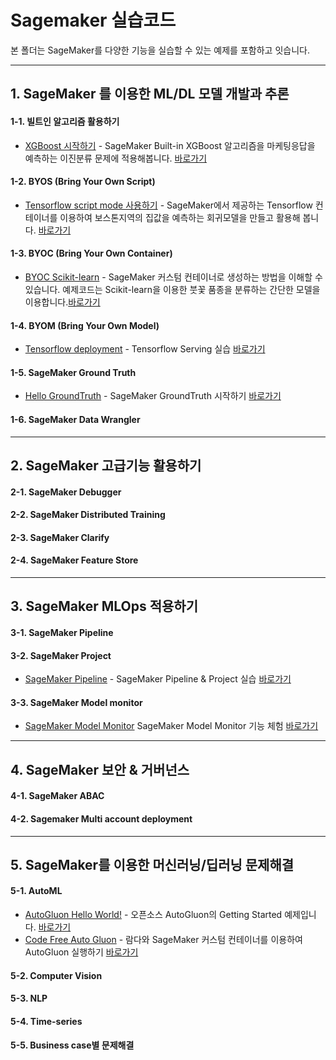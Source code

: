 # Sagemaker 실습코드

본 폴더는 SageMaker를 다양한 기능을 실습할 수 있는 예제를 포함하고 잇습니다.

---
## 1. SageMaker 를 이용한 ML/DL 모델 개발과 추론

#### 1-1. 빌트인 알고리즘 활용하기

- [XGBoost 시작하기](xgboost/Readme.md) - SageMaker Built-in XGBoost 알고리즘을 마케팅응답을 예측하는 이진분류 문제에 적용해봅니다. [바로가기](xgboost/Readme.md)

#### 1-2. BYOS (Bring Your Own Script)

- [Tensorflow script mode 사용하기](byos-tensorflow/Readme.md) - SageMaker에서 제공하는 Tensorflow 컨테이너를 이용하여 보스톤지역의 집값을 예측하는 회귀모델을 만들고 활용해 봅니다. [바로가기](byos-tensorflow/Readme.md) 

#### 1-3. BYOC (Bring Your Own Container)

- [BYOC Scikit-learn](byoc/scikit_bring_your_own/scikit_bring_your_own.ipynb) - SageMaker 커스텀 컨테이너로 생성하는 방법을 이해할 수 있습니다. 예제코드는 Scikit-learn을 이용한 붓꽃 품종을 분류하는 간단한 모델을 이용합니다.[바로가기](byoc/scikit_bring_your_own/scikit_bring_your_own.ipynb)

#### 1-4. BYOM (Bring Your Own Model)

- [Tensorflow deployment](tf-deploy/README.md) - Tensorflow Serving 실습 [바로가기](tf-deploy/README.md)

#### 1-5. SageMaker Ground Truth

- [Hello GroundTruth](hello-gt/README.md) - SageMaker GroundTruth 시작하기 [바로가기](hello-gt/README.md)

#### 1-6. SageMaker Data Wrangler


---

## 2. SageMaker 고급기능 활용하기

#### 2-1. SageMaker Debugger

#### 2-2. SageMaker Distributed Training

#### 2-3. SageMaker Clarify

#### 2-4. SageMaker Feature Store


---

## 3. SageMaker MLOps 적용하기

#### 3-1. SageMaker Pipeline

#### 3-2. SageMaker Project
- [SageMaker Pipeline](sm-pipeline/README.md) - SageMaker Pipeline & Project 실습 [바로가기](sm-pipeline/README.md)

#### 3-3. SageMaker Model monitor

- [SageMaker Model Monitor](model-monitor/SageMaker-ModelMonitoring.ipynb) SageMaker Model Monitor 기능 체험 [바로가기](model-monitor/SageMaker-ModelMonitoring.ipynb)

---
## 4. SageMaker 보안 & 거버넌스

#### 4-1. SageMaker ABAC

#### 4-2. Sagemaker Multi account deployment


---
## 5. SageMaker를 이용한 머신러닝/딥러닝 문제해결

#### 5-1. AutoML
- [AutoGluon Hello World!](autogluon/autogluon_helloworld.ipynb) - 오픈소스 AutoGluon의 Getting Started 예제입니다. [바로가기](autogluon/autogluon_helloworld.ipynb)
- [Code Free Auto Gluon](autogluon/README.md) - 람다와 SageMaker 커스텀 컨테이너를 이용하여 AutoGluon 실행하기 [바로가기](autogluon/README.md)

#### 5-2. Computer Vision

#### 5-3. NLP

#### 5-4. Time-series

#### 5-5. Business case별 문제해결



